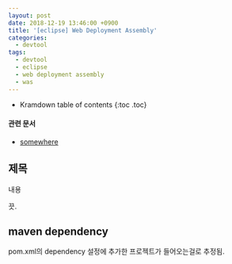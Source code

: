 ```yaml
---
layout: post
date: 2018-12-19 13:46:00 +0900
title: '[eclipse] Web Deployment Assembly'
categories:
  - devtool
tags:
  - devtool
  - eclipse
  - web deployment assembly
  - was
---
```


* Kramdown table of contents
{:toc .toc}

#### 관련 문서

- [somewhere](/somewhere)

## 제목

내용

끗.

## maven dependency

pom.xml의 dependency 설정에 추가한 프로젝트가 들어오는걸로 추정됨.
